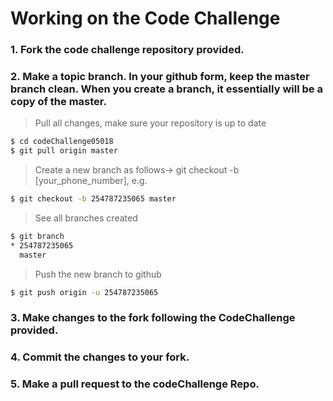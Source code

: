 # Working on the Code Challenge
### 1. Fork the code challenge repository provided.

### 2. Make a topic branch. In your github form, keep the master branch clean. When you create a branch, it essentially will be a copy of the master.

>Pull all changes, make sure your repository is up to date
```sh
$ cd codeChallenge05018
$ git pull origin master
```

>Create a new branch as follows-> git checkout -b [your_phone_number], e.g.
```sh
$ git checkout -b 254787235065 master
```

>See all branches created
```sh
$ git branch
* 254787235065
  master
```

>Push the new branch to github
```sh
$ git push origin -u 254787235065
```

### 3. Make changes to the fork following the CodeChallenge provided.

### 4. Commit the changes to your fork.

### 5. Make a pull request to the codeChallenge Repo.
